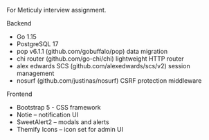 
For Meticuly interview assignment.

Backend
- Go 1.15
- PostgreSQL 17
- pop v6.1.1 (github.com/gobuffalo/pop) data migration
- chi router (github.com/go-chi/chi) lightweight HTTP router
- alex edwards SCS (github.com/alexedwards/scs/v2) session management
- nosurf (github.com/justinas/nosurf) CSRF protection middleware

Frontend
- Bootstrap 5 - CSS framework
- Notie – notification UI
- SweetAlert2 – modals and alerts
- Themify Icons – icon set for admin UI

